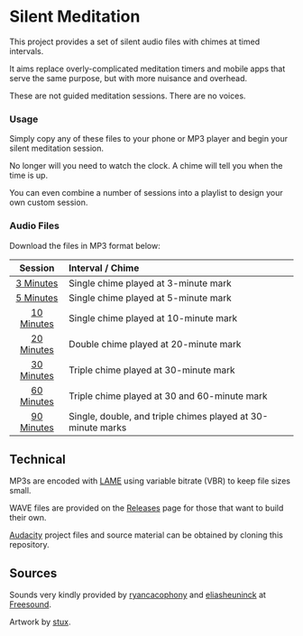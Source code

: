 # Silent Meditation 

This project provides a set of silent audio files with chimes at timed intervals.

It aims replace overly-complicated meditation timers and mobile apps that serve the same purpose, but with more nuisance and overhead.

These are not guided meditation sessions. There are no voices.


### Usage

Simply copy any of these files to your phone or MP3 player and begin your silent meditation session. 

No longer will you need to watch the clock. A chime will tell you when the time is up.

You can even combine a number of sessions into a playlist to design your own custom session.


### Audio Files

Download the files in MP3 format below:

| Session | Interval / Chime |
|:-------:|:-----------------|
| [3 Minutes](https://github.com/pwenzel/meditation-timers/releases/download/0.1/Meditation.Timer.3.Minutes.mp3)   | Single chime played at 3-minute mark |
| [5 Minutes](https://github.com/pwenzel/meditation-timers/releases/download/0.1/Meditation.Timer.5.Minutes.mp3)   | Single chime played at 5-minute mark |
| [10 Minutes](https://github.com/pwenzel/meditation-timers/releases/download/0.1/Meditation.Timer.10.Minutes.mp3) | Single chime played at 10-minute mark |
| [20 Minutes](https://github.com/pwenzel/meditation-timers/releases/download/0.1/Meditation.Timer.20.Minutes.mp3) | Double chime played at 20-minute mark |
| [30 Minutes](https://github.com/pwenzel/meditation-timers/releases/download/0.1/Meditation.Timer.30.Minutes.mp3) | Triple chime played at 30-minute mark |
| [60 Minutes](https://github.com/pwenzel/meditation-timers/releases/download/0.1/Meditation.Timer.60.Minutes.mp3) | Triple chime played at 30 and 60-minute mark |
| [90 Minutes](https://github.com/pwenzel/meditation-timers/releases/download/0.1/Meditation.Timer.90.Minutes.mp3) | Single, double, and triple chimes played at 30-minute marks |


## Technical

MP3s are encoded with [LAME](https://en.wikipedia.org/wiki/LAME) using variable bitrate (VBR) to keep file sizes small.

WAVE files are provided on the [Releases](https://github.com/pwenzel/meditation-timers/releases) page for those that want to build their own.

[Audacity](https://www.audacityteam.org/) project files and source material can be obtained by cloning this repository.

## Sources

Sounds very kindly provided by [ryancacophony](https://freesound.org/people/ryancacophony/sounds/202003/) and [eliasheuninck](https://freesound.org/people/eliasheuninck/sounds/170672/) at [Freesound](https://freesound.org).

Artwork by [stux](https://pixabay.com/photos/singing-bowl-bobbin-with-felt-cover-185211/).